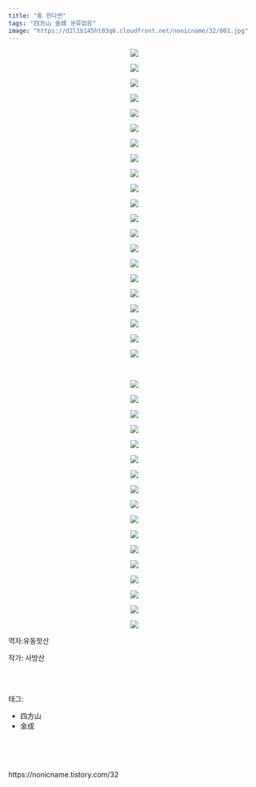 ```yaml
---
title: "통 한다면"
tags: "四方山 金成 분류없음"
image: "https://d2l1b145ht03q6.cloudfront.net/nonicname/32/001.jpg"
---
```

<div class="article">
<div class="tt_article_useless_p_margin"><p style="text-align: center; clear: none; float: none;"><img src="{{ site.imgserver1 }}/nonicname/32/001.jpg"/></p><p style="text-align: center; clear: none; float: none;"><img src="{{ site.imgserver1 }}/nonicname/32/002.jpg"/></p><p style="text-align: center; clear: none; float: none;"><img src="{{ site.imgserver1 }}/nonicname/32/003.jpg"/></p><p style="text-align: center; clear: none; float: none;"><img src="{{ site.imgserver1 }}/nonicname/32/004.jpg"/></p><p style="text-align: center; clear: none; float: none;"><img src="{{ site.imgserver1 }}/nonicname/32/005.jpg"/></p><p style="text-align: center; clear: none; float: none;"><img src="{{ site.imgserver1 }}/nonicname/32/006.jpg"/></p><p style="text-align: center; clear: none; float: none;"><img src="{{ site.imgserver1 }}/nonicname/32/007.jpg"/></p><p style="text-align: center; clear: none; float: none;"><img src="{{ site.imgserver1 }}/nonicname/32/008.jpg"/></p><p style="text-align: center; clear: none; float: none;"><img src="{{ site.imgserver1 }}/nonicname/32/009.jpg"/></p><p style="text-align: center; clear: none; float: none;"><img src="{{ site.imgserver1 }}/nonicname/32/010.jpg"/></p><p style="text-align: center; clear: none; float: none;"><img src="{{ site.imgserver1 }}/nonicname/32/011.jpg"/></p><p style="text-align: center; clear: none; float: none;"><img src="{{ site.imgserver1 }}/nonicname/32/012.jpg"/></p><p style="text-align: center; clear: none; float: none;"><img src="{{ site.imgserver1 }}/nonicname/32/013.jpg"/></p><p style="text-align: center; clear: none; float: none;"><img src="{{ site.imgserver1 }}/nonicname/32/014.jpg"/></p><p style="text-align: center; clear: none; float: none;"><img src="{{ site.imgserver1 }}/nonicname/32/015.jpg"/></p><p style="text-align: center; clear: none; float: none;"><img src="{{ site.imgserver1 }}/nonicname/32/016.jpg"/></p><p style="text-align: center; clear: none; float: none;"><img src="{{ site.imgserver1 }}/nonicname/32/017.jpg"/></p><p style="text-align: center; clear: none; float: none;"><img src="{{ site.imgserver1 }}/nonicname/32/018.jpg"/></p><p style="text-align: center; clear: none; float: none;"><img src="{{ site.imgserver1 }}/nonicname/32/019.jpg"/></p><p style="text-align: center; clear: none; float: none;"><img src="{{ site.imgserver1 }}/nonicname/32/020.jpg"/></p><p style="text-align: center; clear: none; float: none;"><img src="{{ site.imgserver1 }}/nonicname/32/021.jpg"/></p><p style="text-align: center; clear: none; float: none;"><br/></p><p style="text-align: center; clear: none; float: none;"><img src="{{ site.imgserver1 }}/nonicname/32/022.jpg"/></p><p style="text-align: center; clear: none; float: none;"><img src="{{ site.imgserver1 }}/nonicname/32/023.jpg"/></p><p style="text-align: center; clear: none; float: none;"><img src="{{ site.imgserver1 }}/nonicname/32/024.jpg"/></p><p style="text-align: center; clear: none; float: none;"><img src="{{ site.imgserver1 }}/nonicname/32/025.jpg"/></p><p style="text-align: center; clear: none; float: none;"><img src="{{ site.imgserver1 }}/nonicname/32/026.jpg"/></p><p style="text-align: center; clear: none; float: none;"><img src="{{ site.imgserver1 }}/nonicname/32/027.jpg"/></p><p style="text-align: center; clear: none; float: none;"><img src="{{ site.imgserver1 }}/nonicname/32/028.jpg"/></p><p style="text-align: center; clear: none; float: none;"><img src="{{ site.imgserver1 }}/nonicname/32/029.jpg"/></p><p style="text-align: center; clear: none; float: none;"><img src="{{ site.imgserver1 }}/nonicname/32/030.jpg"/></p><p style="text-align: center; clear: none; float: none;"><img src="{{ site.imgserver1 }}/nonicname/32/031.jpg"/></p><p style="text-align: center; clear: none; float: none;"><img src="{{ site.imgserver1 }}/nonicname/32/032.jpg"/></p><p style="text-align: center; clear: none; float: none;"><img src="{{ site.imgserver1 }}/nonicname/32/033.jpg"/></p><p style="text-align: center; clear: none; float: none;"><img src="{{ site.imgserver1 }}/nonicname/32/034.jpg"/></p><p style="text-align: center; clear: none; float: none;"><img src="{{ site.imgserver1 }}/nonicname/32/035.jpg"/></p><p style="text-align: center; clear: none; float: none;"><img src="{{ site.imgserver1 }}/nonicname/32/036.jpg"/></p><p style="text-align: center; clear: none; float: none;"><img src="{{ site.imgserver1 }}/nonicname/32/037.jpg"/></p><p style="text-align: center; clear: none; float: none;"><img src="{{ site.imgserver1 }}/nonicname/32/038.jpg"/></p><p>역자:유동핫산<br/></p></div>
<p>작가: 사방산</p><br/>
</div><br/>
<div class="tagTrail">
<p>태그: </p>
<ul>
<li>四方山</li>
<li>金成</li>
</ul>
</div><br/>
<div class="cb_lstcomment">
</div><br/>

<br/>
<p id="refer">https://nonicname.tistory.com/32</p>
<br/>


